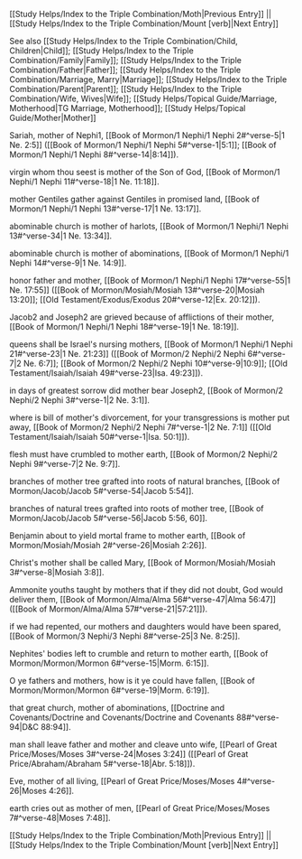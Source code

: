 [[Study Helps/Index to the Triple Combination/Moth|Previous Entry]]  ||  [[Study Helps/Index to the Triple Combination/Mount [verb]|Next Entry]]

 See also [[Study Helps/Index to the Triple Combination/Child, Children|Child]]; [[Study Helps/Index to the Triple Combination/Family|Family]]; [[Study Helps/Index to the Triple Combination/Father|Father]]; [[Study Helps/Index to the Triple Combination/Marriage, Marry|Marriage]]; [[Study Helps/Index to the Triple Combination/Parent|Parent]]; [[Study Helps/Index to the Triple Combination/Wife, Wives|Wife]]; [[Study Helps/Topical Guide/Marriage, Motherhood|TG Marriage, Motherhood]]; [[Study Helps/Topical Guide/Mother|Mother]]

 Sariah, mother of Nephi1, [[Book of Mormon/1 Nephi/1 Nephi 2#^verse-5|1 Ne. 2:5]] ([[Book of Mormon/1 Nephi/1 Nephi 5#^verse-1|5:1]]; [[Book of Mormon/1 Nephi/1 Nephi 8#^verse-14|8:14]]).

 virgin whom thou seest is mother of the Son of God, [[Book of Mormon/1 Nephi/1 Nephi 11#^verse-18|1 Ne. 11:18]].

 mother Gentiles gather against Gentiles in promised land, [[Book of Mormon/1 Nephi/1 Nephi 13#^verse-17|1 Ne. 13:17]].

 abominable church is mother of harlots, [[Book of Mormon/1 Nephi/1 Nephi 13#^verse-34|1 Ne. 13:34]].

 abominable church is mother of abominations, [[Book of Mormon/1 Nephi/1 Nephi 14#^verse-9|1 Ne. 14:9]].

 honor father and mother, [[Book of Mormon/1 Nephi/1 Nephi 17#^verse-55|1 Ne. 17:55]] ([[Book of Mormon/Mosiah/Mosiah 13#^verse-20|Mosiah 13:20]]; [[Old Testament/Exodus/Exodus 20#^verse-12|Ex. 20:12]]).

 Jacob2 and Joseph2 are grieved because of afflictions of their mother, [[Book of Mormon/1 Nephi/1 Nephi 18#^verse-19|1 Ne. 18:19]].

 queens shall be Israel's nursing mothers, [[Book of Mormon/1 Nephi/1 Nephi 21#^verse-23|1 Ne. 21:23]] ([[Book of Mormon/2 Nephi/2 Nephi 6#^verse-7|2 Ne. 6:7]]; [[Book of Mormon/2 Nephi/2 Nephi 10#^verse-9|10:9]]; [[Old Testament/Isaiah/Isaiah 49#^verse-23|Isa. 49:23]]).

 in days of greatest sorrow did mother bear Joseph2, [[Book of Mormon/2 Nephi/2 Nephi 3#^verse-1|2 Ne. 3:1]].

 where is bill of mother's divorcement, for your transgressions is mother put away, [[Book of Mormon/2 Nephi/2 Nephi 7#^verse-1|2 Ne. 7:1]] ([[Old Testament/Isaiah/Isaiah 50#^verse-1|Isa. 50:1]]).

 flesh must have crumbled to mother earth, [[Book of Mormon/2 Nephi/2 Nephi 9#^verse-7|2 Ne. 9:7]].

 branches of mother tree grafted into roots of natural branches, [[Book of Mormon/Jacob/Jacob 5#^verse-54|Jacob 5:54]].

 branches of natural trees grafted into roots of mother tree, [[Book of Mormon/Jacob/Jacob 5#^verse-56|Jacob 5:56, 60]].

 Benjamin about to yield mortal frame to mother earth, [[Book of Mormon/Mosiah/Mosiah 2#^verse-26|Mosiah 2:26]].

 Christ's mother shall be called Mary, [[Book of Mormon/Mosiah/Mosiah 3#^verse-8|Mosiah 3:8]].

 Ammonite youths taught by mothers that if they did not doubt, God would deliver them, [[Book of Mormon/Alma/Alma 56#^verse-47|Alma 56:47]] ([[Book of Mormon/Alma/Alma 57#^verse-21|57:21]]).

 if we had repented, our mothers and daughters would have been spared, [[Book of Mormon/3 Nephi/3 Nephi 8#^verse-25|3 Ne. 8:25]].

 Nephites' bodies left to crumble and return to mother earth, [[Book of Mormon/Mormon/Mormon 6#^verse-15|Morm. 6:15]].

 O ye fathers and mothers, how is it ye could have fallen, [[Book of Mormon/Mormon/Mormon 6#^verse-19|Morm. 6:19]].

 that great church, mother of abominations, [[Doctrine and Covenants/Doctrine and Covenants/Doctrine and Covenants 88#^verse-94|D&C 88:94]].

 man shall leave father and mother and cleave unto wife, [[Pearl of Great Price/Moses/Moses 3#^verse-24|Moses 3:24]] ([[Pearl of Great Price/Abraham/Abraham 5#^verse-18|Abr. 5:18]]).

 Eve, mother of all living, [[Pearl of Great Price/Moses/Moses 4#^verse-26|Moses 4:26]].

 earth cries out as mother of men, [[Pearl of Great Price/Moses/Moses 7#^verse-48|Moses 7:48]].

[[Study Helps/Index to the Triple Combination/Moth|Previous Entry]]  ||  [[Study Helps/Index to the Triple Combination/Mount [verb]|Next Entry]]